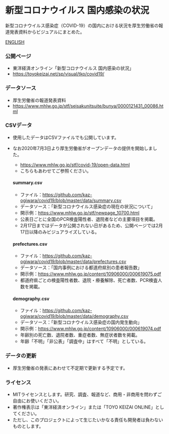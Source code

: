 # 新型コロナウイルス 国内感染の状況
新型コロナウイルス感染症（COVID-19）の国内における状況を厚生労働省の報道発表資料からビジュアルにまとめた。

[ENGLISH](https://github.com/kaz-ogiwara/covid19/blob/master/README.en.md)


### 公開ページ
- 東洋経済オンライン「新型コロナウイルス 国内感染の状況」
- https://toyokeizai.net/sp/visual/tko/covid19/

### データソース
- 厚生労働省の報道発表資料
- https://www.mhlw.go.jp/stf/seisakunitsuite/bunya/0000121431_00086.html

### CSVデータ
- 使用したデータはCSVファイルでも公開しています。
- なお2020年7月3日より厚生労働省がオープンデータの提供を開始しました。
  - https://www.mhlw.go.jp/stf/covid-19/open-data.html
  - こちらもあわせてご参照ください。

  #### summary.csv
  - ファイル：https://github.com/kaz-ogiwara/covid19/blob/master/data/summary.csv
  - データソース：「新型コロナウイルス感染症の現在の状況について」
  - 開示例：https://www.mhlw.go.jp/stf/newpage_10700.html
  - 公表日ごとに全国のPCR検査陽性者、退院者などの主要項目を掲載。
  - 2月17日まではデータが公開されない日があるため、公開ページでは2月17日以降のみビジュアライズしている。

  #### prefectures.csv
  - ファイル：https://github.com/kaz-ogiwara/covid19/blob/master/data/prefectures.csv
  - データソース：「国内事例における都道府県別の患者報告数」
  - 開示例：https://www.mhlw.go.jp/content/10906000/000619075.pdf
  - 都道府県ごとの検査陽性者数、退院・療養解除、死亡者数、PCR検査人数を掲載。

  #### demography.csv
  - ファイル：https://github.com/kaz-ogiwara/covid19/blob/master/data/demography.csv
  - データソース：「新型コロナウイルス感染症の国内発生動向」
  - 開示例：https://www.mhlw.go.jp/content/10906000/000619074.pdf
  - 年齢別の死亡数、退院者数、重症者数、無症状者数を掲載。
  - 年齢「不明」「非公表」「調査中」はすべて「不明」としている。

### データの更新
- 厚生労働省の発表にあわせて不定期で更新する予定です。

### ライセンス
- MITライセンスとします。研究、調査、報道など、商用・非商用を問わずご自由にお使いください。
- 著作権表示は「東洋経済オンライン」または「TOYO KEIZAI ONLINE」としてください。
- ただし、このプロジェクトによって生じたいかなる責任も開発者は負わないものとします。
